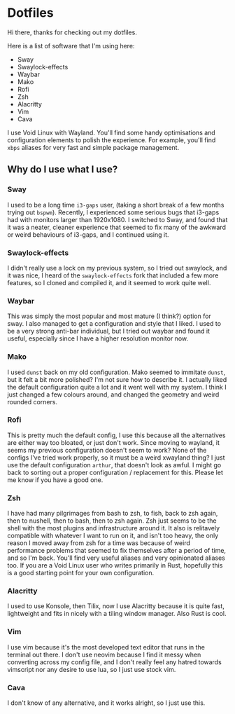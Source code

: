 # Dotfiles

Hi there, thanks for checking out my dotfiles.

Here is a list of software that I'm using here:

- Sway
- Swaylock-effects
- Waybar
- Mako
- Rofi
- Zsh
- Alacritty
- Vim
- Cava

I use Void Linux with Wayland.
You'll find some handy optimisations and configuration elements to polish the experience. For example, you'll find `xbps` aliases for very fast and simple package management.

## Why do I use what I use?

### Sway
I used to be a long time `i3-gaps` user, (taking a short break of a few months trying out `bspwm`). Recently, I experienced some serious bugs that i3-gaps had with monitors larger than 1920x1080. I switched to Sway, and found that it was a neater, cleaner experience that seemed to fix many of the awkward or weird behaviours of i3-gaps, and I continued using it. 

### Swaylock-effects
I didn't really use a lock on my previous system, so I tried out swaylock, and it was nice, I heard of the `swaylock-effects` fork that included a few more features, so I cloned and compiled it, and it seemed to work quite well.

### Waybar
This was simply the most popular and most mature (I think?) option for sway. I also managed to get a configuration and style that I liked. I used to be a very strong anti-bar individual, but I tried out waybar and found it useful, especially since I have a higher resolution monitor now.

### Mako
I used `dunst` back on my old configuration. Mako seemed to immitate `dunst`, but it felt a bit more polished? I'm not sure how to describe it. I actually liked the default configuration quite a lot and it went well with my system. I think I just changed a few colours around, and changed the geometry and weird rounded corners.

### Rofi
This is pretty much the default config, I use this because all the alternatives are either way too bloated, or just don't work. Since moving to wayland, it seems my previous configuration doesn't seem to work? None of the configs I've tried work properly, so it must be a weird xwayland thing? I just use the default configuration `arthur`, that doesn't look as awful. I might go back to sorting out a proper configuration / replacement for this. Please let me know if you have a good one.

### Zsh
I have had many pilgrimages from bash to zsh, to fish, back to zsh again, then to nushell, then to bash, then to zsh again. Zsh just seems to be the shell with the most plugins and infrastructure around it. It also is relitavely compatible with whatever I want to run on it, and isn't too heavy, the only reason I moved away from zsh for a time was because of weird performance problems that seemed to fix themselves after a period of time, and so I'm back. You'll find very useful aliases and very opinionated aliases too. If you are a Void Linux user who writes primarily in Rust, hopefully this is a good starting point for your own configuration.

### Alacritty
I used to use Konsole, then Tilix, now I use Alacritty because it is quite fast, lightweight and fits in nicely with a tiling window manager. Also Rust is cool.

### Vim
I use vim because it's the most developed text editor that runs in the terminal out there. I don't use neovim because I find it messy when converting across my config file, and I don't really feel any hatred towards vimscript nor any desire to use lua, so I just use stock vim.

### Cava
I don't know of any alternative, and it works alright, so I just use this.
